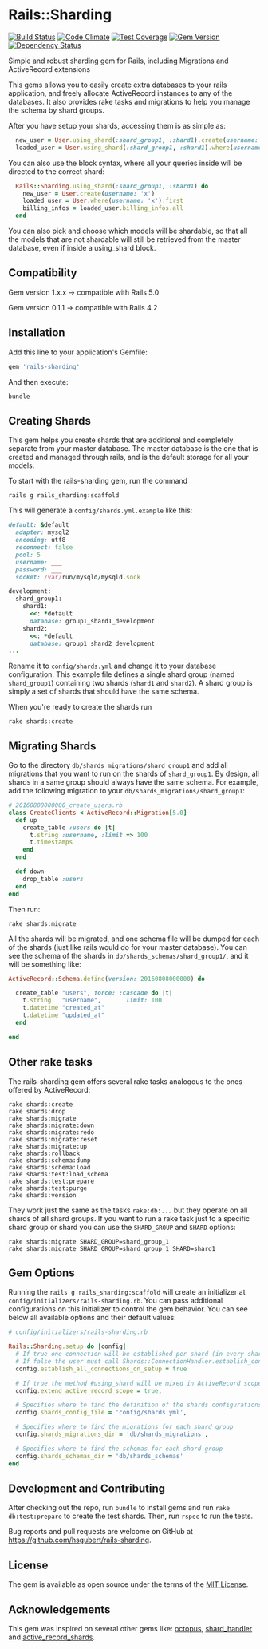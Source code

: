 # Rails::Sharding

[![Build Status](https://travis-ci.org/hsgubert/rails-sharding.svg?branch=master)](https://travis-ci.org/hsgubert/rails-sharding)
[![Code Climate](https://codeclimate.com/github/hsgubert/rails-sharding/badges/gpa.svg)](https://codeclimate.com/github/hsgubert/rails-sharding)
[![Test Coverage](https://codeclimate.com/github/hsgubert/rails-sharding/badges/coverage.svg)](https://codeclimate.com/github/hsgubert/rails-sharding/coverage)
[![Gem Version](https://badge.fury.io/rb/rails-sharding.svg)](https://badge.fury.io/rb/rails-sharding)
[![Dependency Status](https://gemnasium.com/badges/github.com/hsgubert/rails-sharding.svg)](https://gemnasium.com/github.com/hsgubert/rails-sharding)

Simple and robust sharding gem for Rails, including Migrations and ActiveRecord extensions

This gems allows you to easily create extra databases to your rails application, and freely allocate ActiveRecord instances to any of the databases. It also provides rake tasks and migrations to help you manage the schema by shard groups.

After you have setup your shards, accessing them is as simple as:
```ruby
  new_user = User.using_shard(:shard_group1, :shard1).create(username: 'x')
  loaded_user = User.using_shard(:shard_group1, :shard1).where(username: 'x').first
```

You can also use the block syntax, where all your queries inside will be directed to the correct shard:
```ruby
  Rails::Sharding.using_shard(:shard_group1, :shard1) do
    new_user = User.create(username: 'x')
    loaded_user = User.where(username: 'x').first
    billing_infos = loaded_user.billing_infos.all
  end
```

You can also pick and choose which models will be shardable, so that all the models that are not shardable will still be retrieved from the master database, even if inside a using_shard block.

## Compatibility
Gem version 1.x.x -> compatible with Rails 5.0

Gem version 0.1.1 -> compatible with Rails 4.2


## Installation

Add this line to your application's Gemfile:

```ruby
gem 'rails-sharding'
```

And then execute:
```
bundle
```

## Creating Shards
This gem helps you create shards that are additional and completely separate from your master database. The master database is the one that is created and managed through rails, and is the default storage for all your models.

To start with the rails-sharding gem, run the command
```
rails g rails_sharding:scaffold
```

This will generate a `config/shards.yml.example` like this:
```ruby
default: &default
  adapter: mysql2
  encoding: utf8
  reconnect: false
  pool: 5
  username: ___
  password: ___
  socket: /var/run/mysqld/mysqld.sock

development:
  shard_group1:
    shard1:
      <<: *default
      database: group1_shard1_development
    shard2:
      <<: *default
      database: group1_shard2_development
...
```

Rename it to `config/shards.yml` and change it to your database configuration. This example file defines a single shard group (named `shard_group1`) containing two shards (`shard1` and `shard2`). A shard group is simply a set of shards that should have the same schema.

When you're ready to create the shards run
```
rake shards:create
```

## Migrating Shards
Go to the directory `db/shards_migrations/shard_group1` and add all migrations that you want to run on the shards of `shard_group1`. By design, all shards in a same group should always have the same schema. For example, add the following migration to your `db/shards_migrations/shard_group1`:
```ruby
# 20160808000000_create_users.rb
class CreateClients < ActiveRecord::Migration[5.0]
  def up
    create_table :users do |t|
      t.string :username, :limit => 100
      t.timestamps
    end
  end

  def down
    drop_table :users
  end
end
```

Then run:
```
rake shards:migrate
```

All the shards will be migrated, and one schema file will be dumped for each of the shards (just like rails would do for your master database). You can see the schema of the shards in `db/shards_schemas/shard_group1/`, and it will be something like:
```ruby
ActiveRecord::Schema.define(version: 20160808000000) do

  create_table "users", force: :cascade do |t|
    t.string   "username",       limit: 100
    t.datetime "created_at"
    t.datetime "updated_at"
  end

end
```

## Other rake tasks
The rails-sharding gem offers several rake tasks analogous to the ones offered by ActiveRecord:
```
rake shards:create                                      
rake shards:drop                                        
rake shards:migrate                                     
rake shards:migrate:down                                
rake shards:migrate:redo                                
rake shards:migrate:reset                               
rake shards:migrate:up                                  
rake shards:rollback                                    
rake shards:schema:dump                                 
rake shards:schema:load                                 
rake shards:test:load_schema                            
rake shards:test:prepare                                
rake shards:test:purge               
rake shards:version
```

They work just the same as the tasks `rake:db:...` but they operate on all shards of all shard groups. If you want to run a rake task just to a specific shard group or shard you can use the `SHARD_GROUP` and `SHARD` options:
```
rake shards:migrate SHARD_GROUP=shard_group_1
rake shards:migrate SHARD_GROUP=shard_group_1 SHARD=shard1
```

## Gem Options
Running the `rails g rails_sharding:scaffold` will create an initializer at `config/initializers/rails-sharding.rb`. You can pass additional configurations on this initializer to control the gem behavior. You can see below all available options and their default values:
```ruby
# config/initializers/rails-sharding.rb

Rails::Sharding.setup do |config|
  # If true one connection will be established per shard (in every shard group) on startup.
  # If false the user must call Shards::ConnectionHandler.establish_connection(shard_group, shard_name) manually at least once before using each shard.
  config.establish_all_connections_on_setup = true

  # If true the method #using_shard will be mixed in ActiveRecord scopes. Put this to false if you don't want the gem to modify ActiveRecord
  config.extend_active_record_scope = true,

  # Specifies where to find the definition of the shards configurations
  config.shards_config_file = 'config/shards.yml',

  # Specifies where to find the migrations for each shard group
  config.shards_migrations_dir = 'db/shards_migrations',

  # Specifies where to find the schemas for each shard group
  config.shards_schemas_dir = 'db/shards_schemas'
end
```

## Development and Contributing

After checking out the repo, run `bundle` to install gems and run `rake db:test:prepare` to create the test shards. Then, run `rspec` to run the tests.

Bug reports and pull requests are welcome on GitHub at https://github.com/hsgubert/rails-sharding.


## License

The gem is available as open source under the terms of the [MIT License](http://opensource.org/licenses/MIT).

## Acknowledgements

This gem was inspired on several other gems like: [octopus](https://github.com/thiagopradi/octopus), [shard_handler](https://github.com/locaweb/shard_handler) and [active_record_shards](https://github.com/zendesk/active_record_shards).
